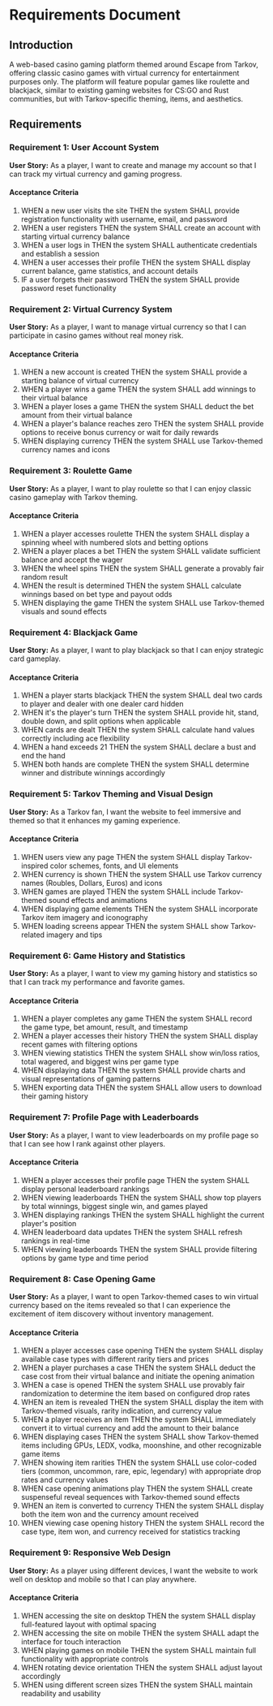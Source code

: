 # Requirements Document

## Introduction

A web-based casino gaming platform themed around Escape from Tarkov, offering classic casino games with virtual currency for entertainment purposes only. The platform will feature popular games like roulette and blackjack, similar to existing gaming websites for CS:GO and Rust communities, but with Tarkov-specific theming, items, and aesthetics.

## Requirements

### Requirement 1: User Account System

**User Story:** As a player, I want to create and manage my account so that I can track my virtual currency and gaming progress.

#### Acceptance Criteria

1. WHEN a new user visits the site THEN the system SHALL provide registration functionality with username, email, and password
2. WHEN a user registers THEN the system SHALL create an account with starting virtual currency balance
3. WHEN a user logs in THEN the system SHALL authenticate credentials and establish a session
4. WHEN a user accesses their profile THEN the system SHALL display current balance, game statistics, and account details
5. IF a user forgets their password THEN the system SHALL provide password reset functionality

### Requirement 2: Virtual Currency System

**User Story:** As a player, I want to manage virtual currency so that I can participate in casino games without real money risk.

#### Acceptance Criteria

1. WHEN a new account is created THEN the system SHALL provide a starting balance of virtual currency
2. WHEN a player wins a game THEN the system SHALL add winnings to their virtual balance
3. WHEN a player loses a game THEN the system SHALL deduct the bet amount from their virtual balance
4. WHEN a player's balance reaches zero THEN the system SHALL provide options to receive bonus currency or wait for daily rewards
5. WHEN displaying currency THEN the system SHALL use Tarkov-themed currency names and icons

### Requirement 3: Roulette Game

**User Story:** As a player, I want to play roulette so that I can enjoy classic casino gameplay with Tarkov theming.

#### Acceptance Criteria

1. WHEN a player accesses roulette THEN the system SHALL display a spinning wheel with numbered slots and betting options
2. WHEN a player places a bet THEN the system SHALL validate sufficient balance and accept the wager
3. WHEN the wheel spins THEN the system SHALL generate a provably fair random result
4. WHEN the result is determined THEN the system SHALL calculate winnings based on bet type and payout odds
5. WHEN displaying the game THEN the system SHALL use Tarkov-themed visuals and sound effects

### Requirement 4: Blackjack Game

**User Story:** As a player, I want to play blackjack so that I can enjoy strategic card gameplay.

#### Acceptance Criteria

1. WHEN a player starts blackjack THEN the system SHALL deal two cards to player and dealer with one dealer card hidden
2. WHEN it's the player's turn THEN the system SHALL provide hit, stand, double down, and split options when applicable
3. WHEN cards are dealt THEN the system SHALL calculate hand values correctly including ace flexibility
4. WHEN a hand exceeds 21 THEN the system SHALL declare a bust and end the hand
5. WHEN both hands are complete THEN the system SHALL determine winner and distribute winnings accordingly



### Requirement 5: Tarkov Theming and Visual Design

**User Story:** As a Tarkov fan, I want the website to feel immersive and themed so that it enhances my gaming experience.

#### Acceptance Criteria

1. WHEN users view any page THEN the system SHALL display Tarkov-inspired color schemes, fonts, and UI elements
2. WHEN currency is shown THEN the system SHALL use Tarkov currency names (Roubles, Dollars, Euros) and icons
3. WHEN games are played THEN the system SHALL include Tarkov-themed sound effects and animations
4. WHEN displaying game elements THEN the system SHALL incorporate Tarkov item imagery and iconography
5. WHEN loading screens appear THEN the system SHALL show Tarkov-related imagery and tips

### Requirement 6: Game History and Statistics

**User Story:** As a player, I want to view my gaming history and statistics so that I can track my performance and favorite games.

#### Acceptance Criteria

1. WHEN a player completes any game THEN the system SHALL record the game type, bet amount, result, and timestamp
2. WHEN a player accesses their history THEN the system SHALL display recent games with filtering options
3. WHEN viewing statistics THEN the system SHALL show win/loss ratios, total wagered, and biggest wins per game type
4. WHEN displaying data THEN the system SHALL provide charts and visual representations of gaming patterns
5. WHEN exporting data THEN the system SHALL allow users to download their gaming history

### Requirement 7: Profile Page with Leaderboards

**User Story:** As a player, I want to view leaderboards on my profile page so that I can see how I rank against other players.

#### Acceptance Criteria

1. WHEN a player accesses their profile page THEN the system SHALL display personal leaderboard rankings
2. WHEN viewing leaderboards THEN the system SHALL show top players by total winnings, biggest single win, and games played
3. WHEN displaying rankings THEN the system SHALL highlight the current player's position
4. WHEN leaderboard data updates THEN the system SHALL refresh rankings in real-time
5. WHEN viewing leaderboards THEN the system SHALL provide filtering options by game type and time period

### Requirement 8: Case Opening Game

**User Story:** As a player, I want to open Tarkov-themed cases to win virtual currency based on the items revealed so that I can experience the excitement of item discovery without inventory management.

#### Acceptance Criteria

1. WHEN a player accesses case opening THEN the system SHALL display available case types with different rarity tiers and prices
2. WHEN a player purchases a case THEN the system SHALL deduct the case cost from their virtual balance and initiate the opening animation
3. WHEN a case is opened THEN the system SHALL use provably fair randomization to determine the item based on configured drop rates
4. WHEN an item is revealed THEN the system SHALL display the item with Tarkov-themed visuals, rarity indication, and currency value
5. WHEN a player receives an item THEN the system SHALL immediately convert it to virtual currency and add the amount to their balance
6. WHEN displaying cases THEN the system SHALL show Tarkov-themed items including GPUs, LEDX, vodka, moonshine, and other recognizable game items
7. WHEN showing item rarities THEN the system SHALL use color-coded tiers (common, uncommon, rare, epic, legendary) with appropriate drop rates and currency values
8. WHEN case opening animations play THEN the system SHALL create suspenseful reveal sequences with Tarkov-themed sound effects
9. WHEN an item is converted to currency THEN the system SHALL display both the item won and the currency amount received
10. WHEN viewing case opening history THEN the system SHALL record the case type, item won, and currency received for statistics tracking

### Requirement 9: Responsive Web Design

**User Story:** As a player using different devices, I want the website to work well on desktop and mobile so that I can play anywhere.

#### Acceptance Criteria

1. WHEN accessing the site on desktop THEN the system SHALL display full-featured layout with optimal spacing
2. WHEN accessing the site on mobile THEN the system SHALL adapt the interface for touch interaction
3. WHEN playing games on mobile THEN the system SHALL maintain full functionality with appropriate controls
4. WHEN rotating device orientation THEN the system SHALL adjust layout accordingly
5. WHEN using different screen sizes THEN the system SHALL maintain readability and usability